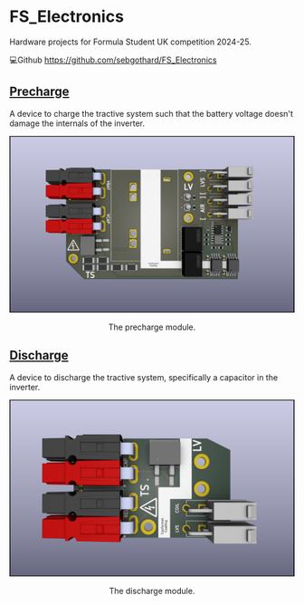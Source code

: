 # FS_Electronics
Hardware projects for Formula Student UK competition 2024-25.

💻Github https://github.com/sebgothard/FS_Electronics

## [Precharge](Precharge)
A device to charge the tractive system such that the battery voltage doesn't damage the internals of the inverter.

<div align="center">
<img src="Precharge/render.png" width="600">
<p>The precharge module.</p>
</div>

## [Discharge](Discharge)
A device to discharge the tractive system, specifically a capacitor in the inverter.
<div align="center">
<img src="Discharge/render.png" width="600">
<p>The discharge module.</p>
</div>
